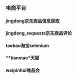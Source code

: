 ### 电商平台
#### **jingdong**京东商品信息获取
#### **jingdong_requests**京东商品评论
#### **taobao**淘宝selenium
#### **tianmao*天猫
#### **weipinhui**唯品会
